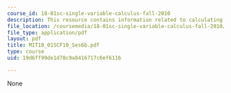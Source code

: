 ```yaml
---
course_id: 18-01sc-single-variable-calculus-fall-2010
description: This resource contains information related to calculating derivatives.
file_location: /coursemedia/18-01sc-single-variable-calculus-fall-2010/19d6ff99de1d78c9a8416717c6ef6116_MIT18_01SCF10_Ses6b.pdf
file_type: application/pdf
layout: pdf
title: MIT18_01SCF10_Ses6b.pdf
type: course
uid: 19d6ff99de1d78c9a8416717c6ef6116

---
```

None
